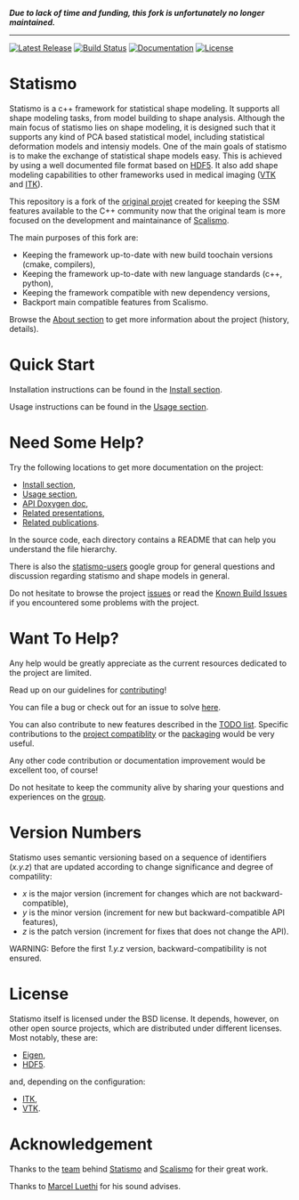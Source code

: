 ***Due to lack of time and funding, this fork is unfortunately no longer maintained.***

---


[![Latest Release](https://img.shields.io/badge/release-statismo%2F0.12.1-blue.svg)](https://github.com/kenavolic/statismo/releases)
[![Build Status](https://api.travis-ci.org/kenavolic/statismo.svg?branch=master)](https://travis-ci.org/kenavolic/statismo)
[![Documentation](https://img.shields.io/badge/docs-doxygen-blue.svg)](http://kenavolic.github.io/statismo/)
[![License](https://img.shields.io/badge/license-BSD%203--Clause-blue.svg)](https://opensource.org/licenses/BSD-3-Clause)

Statismo
========

Statismo is a c++ framework for statistical shape modeling. It supports all shape modeling tasks, from model building to shape analysis. Although the main focus of statismo lies on shape modeling, it is designed such that it supports any kind of PCA based statistical model, including statistical deformation models and intensiy models. One of the main goals of statismo is to make the exchange of statistical shape models easy. This is achieved by using a well documented file format based on [HDF5](https://www.hdfgroup.org). It also add shape modeling capabilities to other frameworks used in medical imaging ([VTK](https://vtk.org/) and [ITK](https://itk.org/)).

This repository is a fork of the [original projet](https://github.com/statismo/statismo) created for keeping the SSM features available to the C++ community now that the original
team is more focused on the development and maintainance of [Scalismo](https://github.com/unibas-gravis/scalismo).

The main purposes of this fork are:
* Keeping the framework up-to-date with new build toochain versions (cmake, compilers),
* Keeping the framework up-to-date with new language standards (c++, python),
* Keeping the framework compatible with new dependency versions,
* Backport main compatible features from Scalismo.

Browse the [About section](doc/md/ABOUT.md) to get more information about the project (history, details).

Quick Start
===========

Installation instructions can be found in the [Install section](doc/md/INSTALL.md).

Usage instructions can be found in the [Usage section](doc/md/USE.md).

Need Some Help?
===============

Try the following locations to get more documentation on the project:
* [Install section](doc/md/INSTALL.md),
* [Usage section](doc/md/USE.md),
* [API Doxygen doc](http://kenavolic.github.io/statismo/),
* [Related presentations](doc/md/ABOUT.md#Presentations),
* [Related publications](doc/md/ABOUT.md#Scientific-Publications).

In the source code, each directory contains a README that can help you understand the file hierarchy.

There is also the [statismo-users](https://groups.google.com/forum/#!forum/statismo-users) google group for general questions and discussion regarding statismo and shape models in general.

Do not hesitate to browse the project [issues](https://github.com/kenavolic/statismo/issues) or read the [Known Build Issues](doc/md/INSTALL.md#Known-Build-Issues) if you encountered some problems with the project.

Want To Help?
=============

Any help would be greatly appreciate as the current resources dedicated
to the project are limited.

Read up on our guidelines for [contributing](CONTRIBUTING.md)!

You can file a bug or check out for an issue to solve [here](https://github.com/kenavolic/statismo/issues).

You can also contribute to new features described in the [TODO list](doc/md/TODO.md). Specific contributions to the [project compatiblity](doc/md/TODO.md#Compatibility) or the [packaging](doc/md/TODO.md#Packaging) would be very useful.

Any other code contribution or documentation improvement would be excellent too, of course!

Do not hesitate to keep the community alive by sharing your questions and experiences on the [group](https://groups.google.com/forum/#!forum/statismo-users).

Version Numbers
===============

Statismo uses semantic versioning based on a sequence of identifiers (*x.y.z*) that are updated according to change significance and degree of compatility:
* *x* is the major version (increment for changes which are not backward-compatible),
* *y* is the minor version (increment for new but backward-compatible API features),
* *z* is the patch version (increment for fixes that does not change the API).

WARNING: Before the first *1.y.z* version, backward-compatibility is not ensured.

License
=======

Statismo itself is licensed under the BSD license. It depends, however, on other open source projects, which are distributed under different licenses. Most notably, these are: 
* [Eigen](http://eigen.tuxfamily.org),
* [HDF5](http://www.hdfgroup.org).

and, depending on the configuration:
* [ITK](http://www.itk.org),
* [VTK](http://www.vtk.org).


Acknowledgement
===============

Thanks to the [team](doc/md/ABOUT.md#History) behind [Statismo](https://github.com/statismo/statismo) and [Scalismo](https://github.com/unibas-gravis/scalismo) for their great work.

Thanks to [Marcel Luethi](https://github.com/marcelluethi) for his sound advises.

